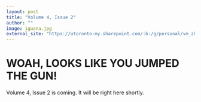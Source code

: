 ```yaml
---
layout: post
title: "Volume 4, Issue 2"
author: ""
image: iguana.jpg
external_site: "https://utoronto-my.sharepoint.com/:b:/g/personal/vm_zhang_mail_utoronto_ca/EfNM8T4I_m9OnySC2T9v24QBkmqn1Wic4A_UYvY38HqimQ?e=5niAiw"
---
```


# WOAH, LOOKS LIKE YOU JUMPED THE GUN!

Volume 4, Issue 2 is coming. It will be right here shortly.
